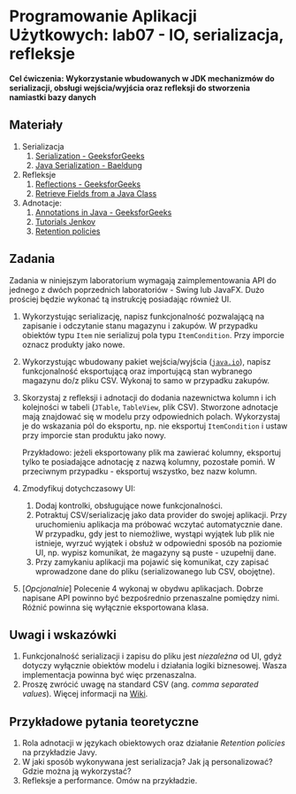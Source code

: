 # Programowanie Aplikacji Użytkowych: lab07 - IO, serializacja, refleksje
**Cel ćwiczenia: Wykorzystanie wbudowanych w JDK mechanizmów do serializacji, obsługi wejścia/wyjścia oraz refleksji do stworzenia namiastki bazy danych**

## Materiały
1. Serializacja
    1. [Serialization - GeeksforGeeks](https://www.geeksforgeeks.org/serialization-in-java/)
    2. [Java Serialization - Baeldung](https://www.baeldung.com/java-serialization)
2. Refleksje
    1. [Reflections - GeeksforGeeks](https://www.geeksforgeeks.org/reflection-in-java/)
    2. [Retrieve Fields from a Java Class](https://www.baeldung.com/java-reflection-class-fields)
3. Adnotacje:
    1. [Annotations in Java - GeeksforGeeks](https://www.geeksforgeeks.org/annotations-in-java/)
    2. [Tutorials Jenkov](http://tutorials.jenkov.com/java/annotations.html)
    3. [Retention policies](https://stackoverflow.com/questions/3107970/how-do-different-retention-policies-affect-my-annotations)

## Zadania
Zadania w niniejszym laboratorium wymagają zaimplementowania API do jednego z dwóch poprzednich laboratoriów - Swing lub JavaFX. Dużo prościej będzie wykonać tą instrukcję posiadając również UI.

1. Wykorzystując serializację, napisz funkcjonalność pozwalającą na zapisanie i odczytanie stanu magazynu i zakupów. W przypadku obiektów typu `Item` nie serializuj pola typu `ItemCondition`. Przy imporcie oznacz produkty jako nowe.
2. Wykorzystując wbudowany pakiet wejścia/wyjścia ([`java.io`](https://docs.oracle.com/javase/7/docs/api/java/io/package-summary.html)), napisz funkcjonalność eksportującą oraz importującą stan wybranego magazynu do/z pliku CSV. Wykonaj to samo w przypadku zakupów.
3. Skorzystaj z refleksji i adnotacji do dodania nazewnictwa kolumn i ich kolejności w tabeli (`JTable`, `TableView`, plik CSV). Stworzone adnotacje mają znajdować się w modelu przy odpowiednich polach. Wykorzystaj je do wskazania pól do eksportu, np. nie eksportuj `ItemCondition` i ustaw przy imporcie stan produktu jako nowy.
    
    Przykładowo: jeżeli eksportowany plik ma zawierać kolumny, eksportuj tylko te posiadające adnotację z nazwą kolumny, pozostałe pomiń. W przeciwnym przypadku - eksportuj wszystko, bez nazw kolumn.

4. Zmodyfikuj dotychczasowy UI:
    1. Dodaj kontrolki, obsługujące nowe funkcjonalności.
    2. Potraktuj CSV/serializację jako data provider do swojej aplikacji. Przy uruchomieniu aplikacja ma próbować wczytać automatycznie dane. W przypadku, gdy jest to niemożliwe, wystąpi wyjątek lub plik nie istnieje, wyrzuć wyjątek i obsłuż w odpowiedni sposób na poziomie UI, np. wypisz komunikat, że magazyny są puste - uzupełnij dane.
    3. Przy zamykaniu aplikacji ma pojawić się komunikat, czy zapisać wprowadzone dane do pliku (serializowanego lub CSV, obojętne).
5. \[_Opcjonalnie_\] Polecenie 4 wykonaj w obydwu aplikacjach. Dobrze napisane API powinno być bezpośrednio przenaszalne pomiędzy nimi. Różnić powinna się wyłącznie eksportowana klasa.

## Uwagi i wskazówki
1. Funkcjonalność serializacji i zapisu do pliku jest _niezależna_ od UI, gdyż dotyczy wyłącznie obiektów modelu i działania logiki biznesowej. Wasza implementacja powinna być więc przenaszalna.
2. Proszę zwrócić uwagę na standard CSV (ang. _comma separated values_). Więcej informacji na [Wiki](https://en.wikipedia.org/wiki/Comma-separated_values).

## Przykładowe pytania teoretyczne
1. Rola adnotacji w językach obiektowych oraz działanie _Retention policies_ na przykładzie Javy.
2. W jaki sposób wykonywana jest serializacja? Jak ją personalizować? Gdzie można ją wykorzystać?
3. Refleksje a performance. Omów na przykładzie.

